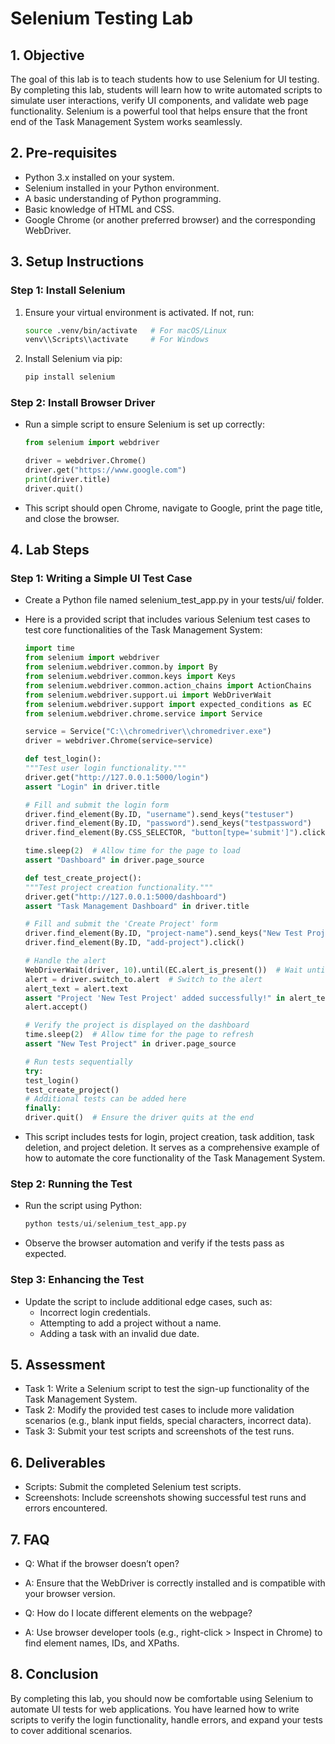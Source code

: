 # Selenium Testing Lab

## 1. Objective
The goal of this lab is to teach students how to use Selenium for UI testing. By completing this lab, students will learn how to write automated scripts to simulate user interactions, verify UI components, and validate web page functionality. Selenium is a powerful tool that helps ensure that the front end of the Task Management System works seamlessly.

## 2. Pre-requisites
- Python 3.x installed on your system.
- Selenium installed in your Python environment.
- A basic understanding of Python programming.
- Basic knowledge of HTML and CSS.
- Google Chrome (or another preferred browser) and the corresponding WebDriver.

## 3. Setup Instructions
### Step 1: Install Selenium
1. Ensure your virtual environment is activated. If not, run:
    ```bash
    source .venv/bin/activate   # For macOS/Linux
    venv\\Scripts\\activate     # For Windows
    ```

2. Install Selenium via pip:
    ```bash
    pip install selenium
    ```

### Step 2: Install Browser Driver

- Run a simple script to ensure Selenium is set up correctly:
    ```python
    from selenium import webdriver

    driver = webdriver.Chrome()
    driver.get("https://www.google.com")
    print(driver.title)
    driver.quit()
    ```

- This script should open Chrome, navigate to Google, print the page title, and close the browser.

## 4. Lab Steps
### Step 1: Writing a Simple UI Test Case
- Create a Python file named selenium_test_app.py in your tests/ui/ folder.

- Here is a provided script that includes various Selenium test cases to test core functionalities of the Task Management System:
    
    ```python
    import time
    from selenium import webdriver
    from selenium.webdriver.common.by import By
    from selenium.webdriver.common.keys import Keys
    from selenium.webdriver.common.action_chains import ActionChains
    from selenium.webdriver.support.ui import WebDriverWait
    from selenium.webdriver.support import expected_conditions as EC
    from selenium.webdriver.chrome.service import Service

    service = Service("C:\\chromedriver\\chromedriver.exe")
    driver = webdriver.Chrome(service=service)

    def test_login():
    """Test user login functionality."""
    driver.get("http://127.0.0.1:5000/login") 
    assert "Login" in driver.title

    # Fill and submit the login form
    driver.find_element(By.ID, "username").send_keys("testuser")
    driver.find_element(By.ID, "password").send_keys("testpassword")
    driver.find_element(By.CSS_SELECTOR, "button[type='submit']").click()

    time.sleep(2)  # Allow time for the page to load
    assert "Dashboard" in driver.page_source

    def test_create_project():
    """Test project creation functionality."""
    driver.get("http://127.0.0.1:5000/dashboard")
    assert "Task Management Dashboard" in driver.title

    # Fill and submit the 'Create Project' form
    driver.find_element(By.ID, "project-name").send_keys("New Test Project")
    driver.find_element(By.ID, "add-project").click()

    # Handle the alert
    WebDriverWait(driver, 10).until(EC.alert_is_present())  # Wait until the alert is present
    alert = driver.switch_to.alert  # Switch to the alert
    alert_text = alert.text
    assert "Project 'New Test Project' added successfully!" in alert_text
    alert.accept() 

    # Verify the project is displayed on the dashboard
    time.sleep(2)  # Allow time for the page to refresh
    assert "New Test Project" in driver.page_source

    # Run tests sequentially
    try:
    test_login()
    test_create_project()
    # Additional tests can be added here
    finally:
    driver.quit()  # Ensure the driver quits at the end
    ```

- This script includes tests for login, project creation, task addition, task deletion, and project deletion. It serves as a comprehensive example of how to automate the core functionality of the Task Management System.

### Step 2: Running the Test
- Run the script using Python:
    ```python
    python tests/ui/selenium_test_app.py
    ```

- Observe the browser automation and verify if the tests pass as expected.

### Step 3: Enhancing the Test
- Update the script to include additional edge cases, such as:
    - Incorrect login credentials.
    - Attempting to add a project without a name.
    - Adding a task with an invalid due date.

## 5. Assessment
- Task 1: Write a Selenium script to test the sign-up functionality of the Task Management System.
- Task 2: Modify the provided test cases to include more validation scenarios (e.g., blank input fields, special characters, incorrect data).
- Task 3: Submit your test scripts and screenshots of the test runs.

## 6. Deliverables
- Scripts: Submit the completed Selenium test scripts.
- Screenshots: Include screenshots showing successful test runs and errors encountered.

## 7. FAQ
- Q: What if the browser doesn’t open?
- A: Ensure that the WebDriver is correctly installed and is compatible with your browser version.

- Q: How do I locate different elements on the webpage?
- A: Use browser developer tools (e.g., right-click > Inspect in Chrome) to find element names, IDs, and XPaths.

## 8. Conclusion
By completing this lab, you should now be comfortable using Selenium to automate UI tests for web applications. You have learned how to write scripts to verify the login functionality, handle errors, and expand your tests to cover additional scenarios.